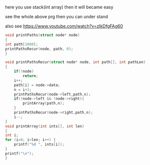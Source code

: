 here you use stack(int array) then it will became easy

see the whole above prg then you can under stand

also see https://www.youtube.com/watch?v=zIkDfgFAg60
```c
void printPaths(struct node* node) 
{
int path[1000];
printPathsRecur(node, path, 0);
}

void printPathsRecur(struct node* node, int path[], int pathLen) 
{
    if(!node)
        return;
    i++;
    path[i] = node->data;
    n = i+1;
    printPathsRecur(node->left,path,n);
    if(!node->left && !node->right){
        printArray(path,n);
    }
    printPathsRecur(node->right,path,n);
    i--;
}
void printArray(int ints[], int len)
{
int i;
for (i=0; i<len; i++) {
	printf("%d ", ints[i]);
}
printf("\n");
}
```
